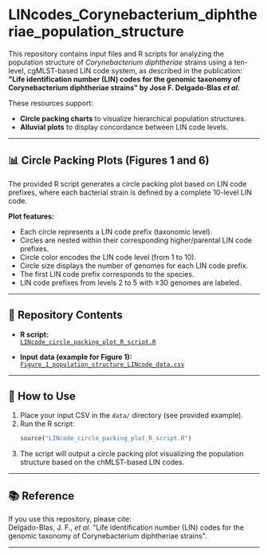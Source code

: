 # LINcodes_Corynebacterium_diphtheriae_population_structure

This repository contains input files and R scripts for analyzing the population structure of *Corynebacterium diphtheriae* strains using a ten-level, cgMLST-based LIN code system, as described in the publication:  
**"Life identification number (LIN) codes for the genomic taxonomy of Corynebacterium diphtheriae strains" by Jose F. Delgado-Blas *et al.***

These resources support:
- **Circle packing charts** to visualize hierarchical population structures.
- **Alluvial plots** to display concordance between LIN code levels.

---

## 📊 Circle Packing Plots (Figures 1 and 6)

The provided R script generates a circle packing plot based on LIN code prefixes, where each bacterial strain is defined by a complete 10-level LIN code.

**Plot features:**
- Each circle represents a LIN code prefix (taxonomic level).
- Circles are nested within their corresponding higher/parental LIN code prefixes.
- Circle color encodes the LIN code level (from 1 to 10).
- Circle size displays the number of genomes for each LIN code prefix.
- The first LIN code prefix corresponds to the species.
- LIN code prefixes from levels 2 to 5 with ≥30 genomes are labeled.

---

## 📁 Repository Contents

- **R script:**  
  [`LINcode_circle_packing_plot_R_script.R`](LINcode_circle_packing_plot_R_script.R)  

- **Input data (example for Figure 1):**  
  [`Figure_1_population_structure_LINcode_data.csv`](Figure_1_population_structure_LINcode_data.csv)

---

## 🚀 How to Use

1. Place your input CSV in the `data/` directory (see provided example).
2. Run the R script:
    ```r
    source("LINcode_circle_packing_plot_R_script.R")
    ```
3. The script will output a circle packing plot visualizing the population structure based on the chMLST-based LIN codes.

---

## 📚 Reference

If you use this repository, please cite:  
Delgado-Blas, J. F., *et al.* "Life identification number (LIN) codes for the genomic taxonomy of Corynebacterium diphtheriae strains".

---


